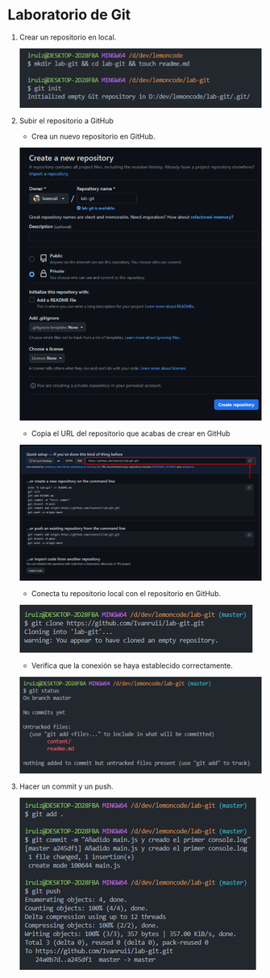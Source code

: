 # Laboratorio de Git

1. Crear un repositorio en local.

    ![](./content/1.png)

2. Subir el repositorio a GitHub
    - Crea un nuevo repositorio en GitHub.

    ![](./content/2.png)

    - Copia el URL del repositorio que acabas de crear en GitHub

    ![](./content/3.png)

    - Conecta tu repositorio local con el repositorio en GitHub.

    ![](./content/4.png)

    - Verifica que la conexión se haya establecido correctamente.

    ![](./content/5.png)
3. Hacer un commit y un push.

    ![](./content/6.png)